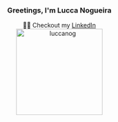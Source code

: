 
<h3 align="center">  Greetings, I'm Lucca Nogueira </h3>

<p align="center">
 👨‍💻 Checkout my  <a href="https://www.linkedin.com/in/luccanog/">LinkedIn</a> 
<br>
<img src="https://github-readme-stats.vercel.app/api?username=luccanog&show_icons=true&theme=transparent" height="200" alt="luccanog"/>  
</p>
